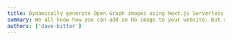 ```yaml
---
title: Dynamically generate Open Graph images using Next.js Serverless
summary: We all know how you can add an OG image to your website. But did you know it is quite easy to generate custom, freshly designed and stateful images which make you stand out from the crowd?
authors: ['dave-bitter']
---
```

